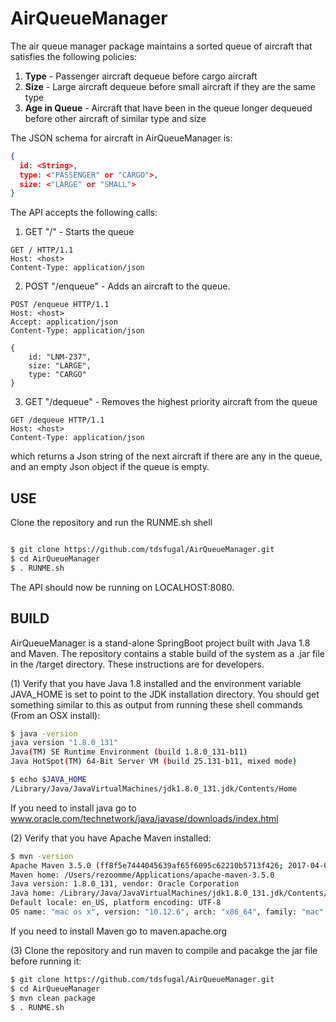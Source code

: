# AirQueueManager

The air queue manager package maintains a sorted queue of aircraft that satisfies the following policies:

1) **Type** - Passenger aircraft dequeue before cargo aircraft
2) **Size** - Large aircraft dequeue before small aircraft if they are the same type
3) **Age in Queue** - Aircraft that have been in the queue longer dequeued before other aircraft of similar type and size 
 
The JSON schema for aircraft in AirQueueManager is:

 ```json
 {
   id: <String>,
   type: <"PASSENGER" or "CARGO">,
   size: <"LARGE" or "SMALL">
 }
 
 ```
 
The API accepts the following calls:

1) GET "/" - Starts the queue

```http
GET / HTTP/1.1
Host: <host>
Content-Type: application/json
```

2) POST "/enqueue" - Adds an aircraft to the queue. 

```http
POST /enqueue HTTP/1.1
Host: <host>
Accept: application/json
Content-Type: application/json

{
	id: "LNM-237",
	size: "LARGE",
	type: "CARGO"
}
```

3) GET "/dequeue" - Removes the highest priority aircraft from the queue

```http
GET /dequeue HTTP/1.1
Host: <host>
Content-Type: application/json
```

which returns a Json string of the next aircraft if there are any in the queue, and an empty Json object if the queue is empty. 

## USE

Clone the repository and run the RUNME.sh shell

```bash

$ git clone https://github.com/tdsfugal/AirQueueManager.git
$ cd AirQueueManager
$ . RUNME.sh
```

The API should now be running on LOCALHOST:8080.  


## BUILD

AirQueueManager is a stand-alone SpringBoot project built with Java 1.8 and Maven.  The repository contains a stable build of the 
system as a .jar file in the /target directory.  These instructions are for developers.

(1) Verify that you have Java 1.8 installed and the environment variable JAVA_HOME is set to point to the JDK 
installation directory.  You should get something similar to this as output from running these 
shell commands (From an OSX install):

```bash
$ java -version
java version "1.8.0_131"
Java(TM) SE Runtime Environment (build 1.8.0_131-b11)
Java HotSpot(TM) 64-Bit Server VM (build 25.131-b11, mixed mode)

$ echo $JAVA_HOME
/Library/Java/JavaVirtualMachines/jdk1.8.0_131.jdk/Contents/Home
```

If you need to install java go to www.oracle.com/technetwork/java/javase/downloads/index.html

(2) Verify that you have Apache Maven installed:

```bash
$ mvn -version
Apache Maven 3.5.0 (ff8f5e7444045639af65f6095c62210b5713f426; 2017-04-03T15:39:06-04:00)
Maven home: /Users/rezoomme/Applications/apache-maven-3.5.0
Java version: 1.8.0_131, vendor: Oracle Corporation
Java home: /Library/Java/JavaVirtualMachines/jdk1.8.0_131.jdk/Contents/Home/jre
Default locale: en_US, platform encoding: UTF-8
OS name: "mac os x", version: "10.12.6", arch: "x86_64", family: "mac"
```

If you need to install Maven go to maven.apache.org  

(3) Clone the repository and run maven to compile and pacakge the jar file before running it:

```bash
$ git clone https://github.com/tdsfugal/AirQueueManager.git
$ cd AirQueueManager
$ mvn clean package
$ . RUNME.sh
```